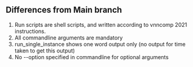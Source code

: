 

Differences from Main branch
--------------------------------
1. Run scripts are shell scripts, and written according to vnncomp 2021 instructions. 
2. All commandline arguments are mandatory
3. run_single_instance shows one word output only (no output for time taken to get this output)
4. No --option specified in commandline for optional arguments
